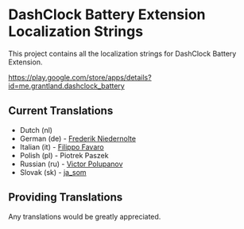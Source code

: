 # DashClock Battery Extension Localization Strings

This project contains all the localization strings for DashClock Battery Extension.

https://play.google.com/store/apps/details?id=me.grantland.dashclock_battery


## Current Translations

* Dutch (nl)
* German (de) - [Frederik Niedernolte](https://github.com/MaluNoPeleke)
* Italian (it) - [Filippo Favaro](https://github.com/filippofavaro)
* Polish (pl) - Piotrek Paszek
* Russian (ru) - [Victor Polupanov](https://github.com/androidsoft)
* Slovak (sk) - [ja_som](https://github.com/ja-som)


## Providing Translations

Any translations would be greatly appreciated.

